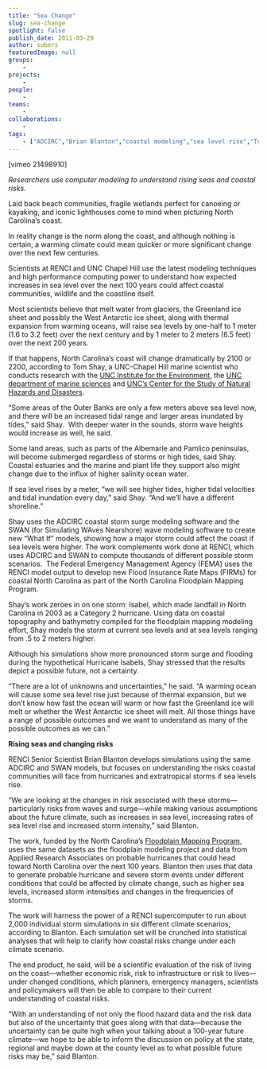 ```yaml
---
title: "Sea Change"
slug: sea-change
spotlight: false
publish_date: 2011-03-29
author: subers
featuredImage: null
groups:
    - 
projects:
    - 
people:
    - 
teams: 
    - 
collaborations:
    - 
tags:
    - ["ADCIRC","Brian Blanton","coastal modeling","sea level rise","Tom Shay"]
---
```

<p>[vimeo 21498910]</p>

<p><em>Researchers use computer modeling to understand rising seas and coastal risks. </em></p>

<p>Laid back beach communities, fragile wetlands perfect for canoeing or kayaking, and iconic lighthouses come to mind when picturing North Carolina’s coast. <!--more--></p>

<p>In reality change is the norm along the coast, and although nothing is certain, a warming climate could mean quicker or more significant change over the next few centuries.</p>

<p>Scientists at RENCI and UNC Chapel Hill use the latest modeling techniques and high performance computing power to understand how expected increases in sea level over the next 100 years could affect coastal communities, wildlife and the coastline itself.</p>

<p>Most scientists believe that melt water from glaciers, the Greenland ice sheet and possibly the West Antarctic ice sheet, along with thermal expansion from warming oceans, will raise sea levels by one-half to 1 meter (1.6 to 3.2 feet) over the next century and by 1 meter to 2 meters (6.5 feet) over the next 200 years.</p>

<p>If that happens, North Carolina’s coast will change dramatically by 2100 or 2200, according to Tom Shay, a UNC-Chapel Hill marine scientist who conducts research with the <a href="http://www.ie.unc.edu/" target="_blank">UNC Institute for the Environment</a>, the <a href="http://marine.unc.edu/" target="_blank">UNC department of marine sciences</a> and <a href="http://hazardscenter.unc.edu/" target="_blank">UNC’s Center for the Study of Natural Hazards and Disasters</a>.</p>

<p>“Some areas of the Outer Banks are only a few meters above sea level now, and there will be an increased tidal range and larger areas inundated by tides,” said Shay.  With deeper water in the sounds, storm wave heights would increase as well, he said.</p>

<p>Some land areas, such as parts of the Albemarle and Pamlico peninsulas, will become submerged regardless of storms or high tides, said Shay.  Coastal estuaries and the marine and plant life they support also might change due to the influx of higher salinity ocean water.</p>

<p>If sea level rises by a meter, “we will see higher tides, higher tidal velocities and tidal inundation every day,” said Shay. “And we’ll have a different shoreline.”</p>

<p>Shay uses the ADCIRC coastal storm surge modeling software and the SWAN (for Simulating WAves Nearshore) wave modeling software to create new “What If” models, showing how a major storm could affect the coast if sea levels were higher. The work complements work done at RENCI, which uses ADCIRC and SWAN to compute thousands of different possible storm scenarios.  The Federal Emergency Management Agency (FEMA) uses the RENCI model output to develop new Flood Insurance Rate Maps (FIRMs) for coastal North Carolina as part of the North Carolina Floodplain Mapping Program.</p>

<p>Shay’s work zeroes in on one storm: Isabel, which made landfall in North Carolina in 2003 as a Category 2 hurricane. Using data on coastal topography and bathymetry compiled for the floodplain mapping modeling effort, Shay models the storm at current sea levels and at sea levels ranging from .5 to 2 meters higher.</p>

<p>Although his simulations show more pronounced storm surge and flooding during the hypothetical Hurricane Isabels, Shay stressed that the results depict a possible future, not a certainty.</p>

<p>“There are a lot of unknowns and uncertainties,” he said. “A warming ocean will cause some sea level rise just because of thermal expansion, but we don’t know how fast the ocean will warm or how fast the Greenland ice will melt or whether the West Antarctic ice sheet will melt. All those things have a range of possible outcomes and we want to understand as many of the possible outcomes as we can.”</p>

<p><strong class="head2">Rising seas and changing risks</strong></p>

<p>RENCI Senior Scientist Brian Blanton develops simulations using the same ADCIRC and SWAN models, but focuses on understanding the risks coastal communities will face from hurricanes and extratropical storms if sea levels rise.</p>

<p>“We are looking at the changes in risk associated with these storms—particularly risks from waves and surge—while making various assumptions about the future climate, such as increases in sea level, increasing rates of sea level rise and increased storm intensity,” said Blanton.</p>

<p>The work, funded by the North Carolina’s <a href="http://www.ncfloodmaps.com/" target="_blank">Floodplain Mapping Program</a>, uses the same datasets as the floodplain modeling project and data from Applied Research Associates on probable hurricanes that could head toward North Carolina over the next 100 years. Blanton then uses that data to generate probable hurricane and severe storm events under different conditions that could be affected by climate change, such as higher sea levels, increased storm intensities and changes in the frequencies of storms.</p>

<p>The work will harness the power of a RENCI supercomputer to run about 2,000 individual storm simulations in six different climate scenarios, according to Blanton. Each simulation set will be crunched into statistical analyses that will help to clarify how coastal risks change under each climate scenario.</p>

<p>The end product, he said, will be a scientific evaluation of the risk of living on the coast—whether economic risk, risk to infrastructure or risk to lives—under changed conditions, which planners, emergency managers, scientists and policymakers will then be able to compare to their current understanding of coastal risks.</p>

<p>“With an understanding of not only the flood hazard data and the risk data but also of the uncertainty that goes along with that data—because the uncertainty can be quite high when your talking about a 100-year future climate—we hope to be able to inform the discussion on policy at the state, regional and maybe down at the county level as to what possible future risks may be,” said Blanton.</p>
